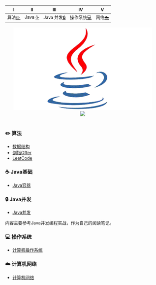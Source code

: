 
| Ⅰ | Ⅱ | Ⅲ | Ⅳ | Ⅴ |
| :--------: | :---------: | :---------: | :---------: | :--------: |
| 算法[:pencil2:](#pencil2-算法) | Java [:coffee:](#coffee-Java基础) | Java 并发[:lock:](#lock-Java并发)| 操作系统[:computer:](#computer-操作系统)|网络[:cloud:](#cloud-网络) |

<div align="center">
    <img src="pics//java.gif" width="450px"/>
    <br>
    <a href="https://github.com/MinheZ"> <img src="https://img.shields.io/badge/_-MinheZ-4ab8a1.svg"></a>
</div><br>

### :pencil2: 算法
- [数据结构](https://github.com/MinheZ/Notes/blob/master/note/数据结构.md)
- [剑指Offer](https://github.com/MinheZ/Notes/blob/master/note/剑指Offer.md)
- [LeetCode](https://github.com/MinheZ/Notes/blob/master/note/LeetCode.md)

### :coffee: Java基础
- [Java容器](https://github.com/MinheZ/Notes/blob/master/note/Java容器.md)


### :lock: Java并发
- [Java并发](https://github.com/MinheZ/Notes/blob/master/note/Java并发.md)

内容主要参考Java并发编程实战，作为自己的阅读笔记。

### :computer: 操作系统
- [计算机操作系统](https://github.com/MinheZ/Notes/blob/master/note/计算机操作系统.md)


### :cloud: 计算机网络
- [计算机网络](https://github.com/MinheZ/Notes/blob/master/note/计算机网络.md)
